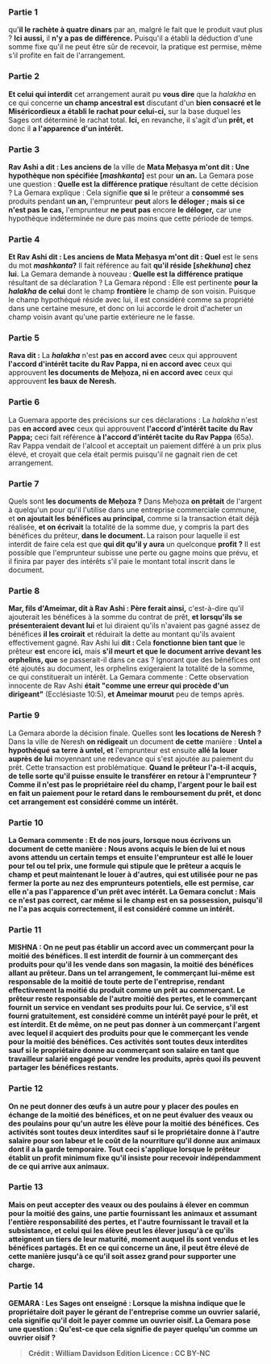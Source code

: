 
### Partie 1
qu'<b>il le rachète à quatre dinars</b> par an, malgré le fait que le produit vaut plus ? <b>Ici aussi,</b> il <b>n'y a pas de différence.</b> Puisqu'il a établi la déduction d'une somme fixe qu'il ne peut être sûr de recevoir, la pratique est permise, même s'il profite en fait de l'arrangement.

### Partie 2
<b>Et celui qui interdit</b> cet arrangement aurait pu <b>vous dire</b> que la <i>halakha</i> en ce qui concerne <b>un champ ancestral est</b> discutant d'un <b>bien consacré et le Miséricordieux a établi le rachat pour celui-ci,</b> sur la base duquel les Sages ont déterminé le rachat total. <b>Ici,</b> en revanche, il s'agit d'un <b>prêt, et</b> donc il <b>a l'apparence d'un intérêt.</b>

### Partie 3
<b>Rav Ashi a dit : Les anciens de</b> la ville de <b>Mata Meḥasya m'ont dit : Une hypothèque non spécifiée [<i>mashkanta</i>]</b> est pour <b>un an.</b> La Gemara pose une question : <b>Quelle est la</b> <b>différence pratique</b> résultant de cette décision ? La Gemara explique : Cela signifie <b>que si</b> le prêteur a <b>consommé ses</b> produits pendant <b>un an,</b> l'emprunteur <b>peut</b> alors <b>le déloger ; mais si ce n'est pas le cas,</b> l'emprunteur <b>ne peut pas</b> encore <b>le déloger,</b> car une hypothèque indéterminée ne dure pas moins que cette période de temps.

### Partie 4
<b>Et Rav Ashi dit : Les anciens de Mata Meḥasya m'ont dit : Quel</b> est le sens du mot <b><i>mashkanta</i>?</b> Il fait référence au fait <b>qu'il réside [<i>shekhuna</i>] chez lui.</b> La Gemara demande à nouveau : <b>Quelle est la</b> <b>différence pratique</b> résultant de sa déclaration ? La Gemara répond : Elle est pertinente <b>pour la <i>halakha</i> de celui</b> dont le champ <b>frontière</b> le champ de son voisin. Puisque le champ hypothéqué réside avec lui, il est considéré comme sa propriété dans une certaine mesure, et donc on lui accorde le droit d'acheter un champ voisin avant qu'une partie extérieure ne le fasse.

### Partie 5
<b>Rava dit :</b> La <b><i>halakha</i></b> n'est <b>pas en accord avec</b> ceux qui approuvent <b>l'accord d'intérêt tacite</b> <b>du Rav Pappa, ni en accord avec</b> ceux qui approuvent <b>les documents de Meḥoza, ni en accord avec</b> ceux qui approuvent <b>les baux de Neresh.</b>

### Partie 6
La Guemara apporte des précisions sur ces déclarations : La <i>halakha</i> n'est pas <b>en accord avec</b> ceux qui approuvent <b>l'accord d'intérêt tacite</b> <b>du Rav Pappa;</b> ceci fait référence <b>à l'accord d'intérêt tacite</b> <b>du Rav Pappa</b> (65a). Rav Pappa vendait de l'alcool et acceptait un paiement différé à un prix plus élevé, et croyait que cela était permis puisqu'il ne gagnait rien de cet arrangement.

### Partie 7
Quels sont <b>les documents de Meḥoza ?</b> Dans Meḥoza <b>on prêtait</b> de l'argent à quelqu'un pour qu'il l'utilise dans une entreprise commerciale commune, et <b>on ajoutait les bénéfices au principal,</b> comme si la transaction était déjà réalisée, <b>et on écrivait</b> la totalité de la somme due, y compris la part des bénéfices du prêteur, <b>dans le document. </b> La raison pour laquelle il est interdit de faire cela est que <b>qui dit qu'il y aura</b> un quelconque <b>profit ?</b> Il est possible que l'emprunteur subisse une perte ou gagne moins que prévu, et il finira par payer des intérêts s'il paie le montant total inscrit dans le document.

### Partie 8
<b>Mar, fils d'Ameimar, dit à Rav Ashi : Père ferait ainsi,</b> c'est-à-dire qu'il ajouterait les bénéfices à la somme du contrat de prêt, <b>et lorsqu'ils se présenteraient devant lui</b> et lui diraient qu'ils n'avaient pas gagné assez de bénéfices <b>il les croirait</b> et réduirait la dette au montant qu'ils avaient effectivement gagné. Rav Ashi lui <b>dit : </b> Cela <b>fonctionne bien tant que</b> le prêteur <b>est</b> encore <b>ici,</b> mais <b>s'il meurt et que le document arrive devant les orphelins, que</b> se passerait-il dans ce cas ? Ignorant que des bénéfices ont été ajoutés au document, les orphelins exigeraient la totalité de la somme, ce qui constituerait un intérêt. La Gemara commente : Cette observation innocente de Rav Ashi <b>était "comme une erreur qui procède d'un dirigeant"</b> (Ecclésiaste 10:5), <b>et Ameimar mourut</b> peu de temps après.

### Partie 9
La Gemara aborde la décision finale. Quelles sont <b>les locations de Neresh ?</b> Dans la ville de Neresh <b>on rédigeait</b> un document <b>de cette</b> manière : <b>Untel a hypothéqué sa terre à untel, et</b> l'emprunteur est ensuite <b>allé la louer auprès de lui</b> moyennant une redevance qui s'est ajoutée au paiement du prêt. Cette transaction est problématique. <b>Quand le prêteur l'a-t-il <b>acquis,</b> de telle sorte qu'il puisse ensuite le <b>transférer</b> en retour <b>à</b> l'emprunteur ? Comme il n'est pas le propriétaire réel du champ, l'argent pour le bail est en fait un paiement pour le retard dans le remboursement du prêt, et donc cet arrangement est considéré comme un intérêt.

### Partie 10
La Gemara commente : <b>Et de nos jours, lorsque nous écrivons</b> un document <b>de cette</b> manière : <b>Nous avons acquis</b> le bien <b>de lui et nous avons attendu un certain temps et</b> ensuite l'emprunteur <b>est allé le louer</b> pour tel ou tel prix, une formule qui stipule que le prêteur a acquis le champ et peut maintenant le louer à d'autres, qui est utilisée <b>pour ne pas fermer la porte au nez</b> des <b>emprunteurs potentiels,</b> elle est <b>permise,</b> car elle n'a pas l'apparence d'un prêt avec intérêt. La Gemara conclut : <b>Mais ce n'est pas correct,</b> car même si le champ est en sa possession, puisqu'il ne l'a pas acquis correctement, il est considéré comme un intérêt.

### Partie 11
<strong>MISHNA :</strong> <b>On ne peut pas établir</b> un accord avec <b>un commerçant pour la moitié des bénéfices.</b> Il est interdit de fournir à un commerçant des produits pour qu'il les vende dans son magasin, la moitié des bénéfices allant au prêteur. Dans un tel arrangement, le commerçant lui-même est responsable de la moitié de toute perte de l'entreprise, rendant effectivement la moitié du produit comme un prêt au commerçant. Le prêteur reste responsable de l'autre moitié des pertes, et le commerçant fournit un service en vendant ses produits pour lui. Ce service, s'il est fourni gratuitement, est considéré comme un intérêt payé pour le prêt, et est interdit. <b>Et</b> de même, <b>on ne peut pas donner</b> à un commerçant <b>l'argent avec lequel il acquiert des produits</b> pour que le commerçant les vende <b>pour la moitié des bénéfices.</b> Ces activités sont toutes deux interdites <b>sauf si</b> le propriétaire <b>donne</b> au commerçant <b>son salaire en tant que</b> <b>travailleur</b> salarié engagé pour vendre les produits, après quoi ils peuvent partager les bénéfices restants.

### Partie 12
<b>On ne peut</b> donner des œufs à un autre pour <b>y placer des poules</b> en échange <b>de la moitié</b> des bénéfices, <b>et on ne peut évaluer des veaux ou des poulains</b> pour qu'un autre les élève <b>pour la moitié</b> des bénéfices. Ces activités sont toutes deux interdites <b>sauf si</b> le propriétaire <b>donne</b> à l'autre <b>salaire pour son labeur et</b> le coût de la <b>nourriture</b> qu'il donne aux animaux dont il a la garde temporaire. Tout ceci s'applique lorsque le prêteur établit un profit minimum fixe qu'il insiste pour recevoir indépendamment de ce qui arrive aux animaux.

### Partie 13
<b>Mais on peut accepter des veaux ou des poulains</b> à élever en commun <b>pour la moitié</b> des gains, une partie fournissant les animaux et assumant l'entière responsabilité des pertes, et l'autre fournissant le travail et la subsistance, <b>et</b> celui qui les élève <b>peut les élever jusqu'à ce qu'ils atteignent un tiers</b> de leur maturité, moment auquel ils sont vendus et les bénéfices partagés. <b>Et</b> en ce qui concerne <b>un âne,</b> il peut être élevé de cette manière <b>jusqu'à ce qu'il soit</b> assez grand <b>pour supporter une charge.</b>

### Partie 14
<strong>GEMARA :</strong> Les Sages <b>ont enseigné :</b> Lorsque la mishna indique que le propriétaire doit payer le gérant de l'entreprise comme un ouvrier salarié, cela signifie qu'il doit le payer <b>comme un ouvrier oisif.</b> La Gemara pose une question : <b>Qu'est-ce que cela signifie de payer quelqu'un <b>comme un ouvrier oisif ?</b>

>Crédit : William Davidson Edition
>Licence : CC BY-NC